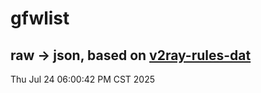 # gfwlist
## raw -> json, based on [v2ray-rules-dat](https://github.com/Loyalsoldier/v2ray-rules-dat)
Thu Jul 24 06:00:42 PM CST 2025

